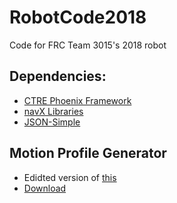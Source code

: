 # RobotCode2018
Code for FRC Team 3015's 2018 robot

## Dependencies:
* [CTRE Phoenix Framework](http://www.ctr-electronics.com/hro.html#product_tabs_technical_resources)
* [navX Libraries](https://www.kauailabs.com/public_files/navx-mxp/navx-mxp.zip)
* [JSON-Simple](https://drive.google.com/open?id=188naQ8WDw7zlc8RGCrY_azCPX_wL7d6S)

## Motion Profile Generator
* Edidted version of [this](https://github.com/vannaka/Motion_Profile_Generator)
* [Download](https://drive.google.com/open?id=10KINa6uWYdMgwD4EWw0xhPPwYrNcUu8u)
